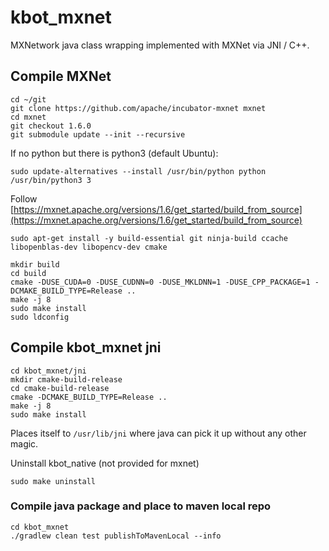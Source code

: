 # kbot_mxnet

MXNetwork java class wrapping implemented with MXNet via JNI / C++.

## Compile MXNet
```shell script
cd ~/git
git clone https://github.com/apache/incubator-mxnet mxnet
cd mxnet
git checkout 1.6.0
git submodule update --init --recursive
```

If no python but there is python3 (default Ubuntu):
```shell script
sudo update-alternatives --install /usr/bin/python python /usr/bin/python3 3
```

Follow [https://mxnet.apache.org/versions/1.6/get_started/build_from_source](https://mxnet.apache.org/versions/1.6/get_started/build_from_source)
```shell script
sudo apt-get install -y build-essential git ninja-build ccache libopenblas-dev libopencv-dev cmake
```

```shell script
mkdir build
cd build
cmake -DUSE_CUDA=0 -DUSE_CUDNN=0 -DUSE_MKLDNN=1 -DUSE_CPP_PACKAGE=1 -DCMAKE_BUILD_TYPE=Release ..
make -j 8
sudo make install
sudo ldconfig
```

## Compile kbot_mxnet jni
```shell script
cd kbot_mxnet/jni
mkdir cmake-build-release
cd cmake-build-release
cmake -DCMAKE_BUILD_TYPE=Release ..
make -j 8
sudo make install
```

Places itself to `/usr/lib/jni` where java can pick it up without any other magic.

Uninstall kbot_native (not provided for mxnet)
```shell script
sudo make uninstall
```

### Compile java package and place to maven local repo

```shell script
cd kbot_mxnet
./gradlew clean test publishToMavenLocal --info
```